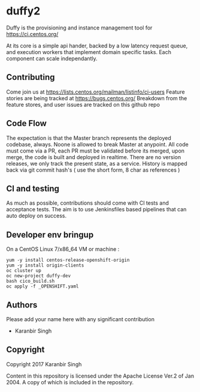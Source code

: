# duffy2

Duffy is the provisioning and instance management tool for https://ci.centos.org/

At its core is a simple api hander, backed by a low latency request queue, and execution workers that implement domain specific tasks. Each component can scale independantly.

## Contributing 

Come join us at https://lists.centos.org/mailman/listinfo/ci-users 
Feature stories are being tracked at https://bugs.centos.org/ 
Breakdown from the feature stores, and user issues are tracked on this github repo

## Code Flow

The expectation is that the Master branch represents the deployed codebase, always. Noone is allowed to break Master at anypoint. All code must come via a PR, each PR must be validated before its merged, upon merge, the code is built and deployed in realtime. There are no version releases, we only track the present state, as a service. History is mapped back via git commit hash's ( use the short form, 8 char as references )

## CI and testing

As much as possible, contributions should come with CI tests and acceptance tests. The aim is to use Jenkinsfiles based pipelines that can auto deploy on success.

## Developer env bringup

On a CentOS Linux 7/x86_64 VM or machine :

```
yum -y install centos-release-openshift-origin
yum -y install origin-clients
oc cluster up
oc new-project duffy-dev
bash cico_build.sh
oc apply -f _OPENSHIFT.yaml
```

## Authors

Please add your name here with any significant contribution

 * Karanbir Singh

 ## Copyright

 Copyright 2017 Karanbir Singh

 Content in this repository is licensed under the Apache License Ver.2 of Jan 2004. A copy of which is included in the repository.